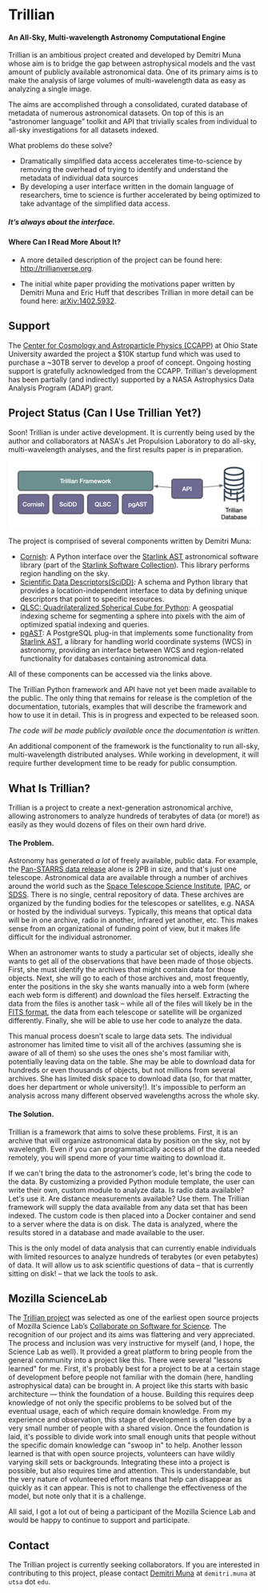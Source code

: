 Trillian
========
#### An All-Sky, Multi-wavelength Astronomy Computational Engine

Trillian is an ambitious project created and developed by Demitri Muna whose aim is to bridge the gap between astrophysical models and the vast amount of publicly available astronomical data. One of its primary aims is to make the analysis of large volumes of multi-wavelength data as easy as analyzing a single image.

The aims are accomplished through a consolidated, curated database of metadata of numerous astronomical datasets. On top of this is an “astronomer language” toolkit and API that trivially scales from individual to all-sky investigations for all datasets indexed.

What problems do these solve?

* Dramatically simplified data access accelerates time-to-science by removing the overhead of trying to identify and understand the metadata of individual data sources
* By developing a user interface written in the domain language of researchers, time to science is further accelerated by being optimized to take advantage of the simplified data access.

##### *It’s always about the interface.*

#### Where Can I Read More About It?

* A more detailed description of the project can be found here: <http://trillianverse.org>.

* The initial white paper providing the motivations paper written by Demitri Muna and Eric Huff that describes Trillian in more detail can be found here:  [arXiv:1402.5932](http://arxiv.org/abs/1402.5932).

## Support

The [Center for Cosmology and Astroparticle Physics (CCAPP)](https://ccapp.osu.edu/) at Ohio State University awarded the project a $10K startup fund which was used to purchase a ~30TB server to develop a proof of concept. Ongoing hosting support is gratefully acknowledged from the CCAPP. Trillian's development has been partially (and indirectly) supported by a NASA Astrophysics Data Analysis Program (ADAP) grant.

## Project Status (Can I Use Trillian Yet?)

Soon! Trillian is under active development. It is currently being used by the author and collaborators at NASA's Jet Propulsion Laboratory to do all-sky, multi-wavelength analyses, and the first results paper is in preparation.

![alt text](images/trillian_diagram.png)

The project is comprised of several components written by Demitri Muna:

* [Cornish](https://github.com/demitri/cornish): A Python interface over the [Starlink AST](https://starlink.eao.hawaii.edu/starlink/AST) astronomical software library (part of the [Starlink Software Collection](https://starlink.eao.hawaii.edu/starlink/WelcomePage)). This library performs region handling on the sky.
* [Scientific Data Descriptors(SciDD)](https://github.com/scidd/scidd-core): A schema and Python library that provides a location-independent interface to data by defining unique descriptors that point to specific resources.
* [QLSC: Quadrilateralized Spherical Cube for Python](https://github.com/demitri/qlsc): A geospatial indexing scheme for segmenting a sphere into pixels with the aim of optimized spatial indexing and queries.
* [pgAST](https://github.com/demitri/pgast): A PostgreSQL plug-in that implements some functionality from [Starlink AST](https://starlink.eao.hawaii.edu/starlink/AST), a library for handling world coordinate systems (WCS) in astronomy, providing an interface between WCS and region-related functionality for databases containing astronomical data.

All of these components can be accessed via the links above.

The Trillian Python framework and API have not yet been made available to the public. The only thing that remains for release is the completion of the documentation, tutorials, examples that will describe the framework and how to use it in detail. This is in progress and expected to be released soon.

*The code will be made publicly available once the documentation is written.*

An additional component of the framework is the functionality to run all-sky, multi-wavelength distributed analyses. While working in development, it will require further development time to be ready for public consumption.

## What Is Trillian?

Trillian is a project to create a next-generation astronomical archive, allowing astronomers to analyze hundreds of terabytes of data (or more!) as easily as they would dozens of files on their own hard drive.

#### The Problem.

Astronomy has generated *a lot* of freely available, public data. For example, the [Pan-STARRS data release](http://panstarrs.stsci.edu) alone is 2PB in size, and that's just one telescope. Astronomical data are available through a number of archives around the world such as the [Space Telescope Science Institute](http://archive.stsci.edu),  [IPAC](http://ipac.caltech.edu), or [SDSS](https://data.sdss.org). There is no single, central repository of data. These archives are organized by the funding bodies for the telescopes or satellites, e.g. NASA or hosted by the individual surveys. Typically, this means that optical data will be in one archive, radio in another, infrared yet another, etc. This makes sense from an organizational of funding point of view, but it makes life difficult for the individual astronomer.

When an astronomer wants to study a particular set of objects, ideally she wants to get all of the observations that have been made of those objects. First, she must identify the archives that might contain data for those objects. Next, she will go to each of those archives and, most frequently, enter the positions in the sky she wants manually into a web form (where each web form is different) and download the files herself. Extracting the data from the files is another task – while all of the files will likely be in the [FITS format](https://github.com/trillian/trillian/wiki/What-is-a-FITS-file%3F), the data from each telescope or satellite will be organized differently. Finally, she will be able to use her code to analyze the data.

This manual process doesn’t scale to large data sets. The individual astronomer has limited time to visit all of the archives (assuming she is aware of all of them) so she uses the ones she's most familiar with, potentially leaving data on the table. She may be able to download data for hundreds or even thousands of objects, but not millions from several archives. She has limited disk space to download data (so, for that matter, does her department or whole university!). It's impossible to perform an analysis across many different observed wavelengths across the whole sky.

#### The Solution.

Trillian is a framework that aims to solve these problems. First, it is an archive that will organize astronomical data by position on the sky, not by wavelength. Even if you can programmatically access all of the data needed remotely, you will spend more of your time waiting to download it.

If we can't bring the data to the astronomer’s code, let's bring the code to the data. By customizing a provided Python module template, the user can write their own, custom module to analyze data. Is radio data available? Let's use it. Are distance measurements available? Use them. The Trillian framework will supply the data available from any data set that has been indexed. The custom code is then placed into a Docker container and send to a server where the data is on disk. The data is analyzed, where the results stored in a database and made available to the user.

This is the only model of data analysis that can currently enable individuals with limited resources to analyze hundreds of terabytes (or even petabytes) of data. It will allow us to ask scientific questions of data – that is currently sitting on disk! – that we lack the tools to ask.


## Mozilla ScienceLab

The [Trillian project](https://science.mozilla.org/projects/trillian) was selected as one of the earliest open source projects of Mozilla Science Lab’s [Collaborate on Software for Science](http://collaborate.mozillascience.org). The recognition of our project and its aims was flattering and very appreciated. The process and inclusion was very instructive for myself (and, I hope, the Science Lab as well). It provided a great platform to bring people from the general community into a project like this. There were several "lessons learned" for me. First, it's probably best for a project to be at a certain stage of development before people not familiar with the domain (here, handling astrophysical data) can be brought in. A project like this starts with basic architecture — think the foundation of a house. Building this requires deep knowledge of not only the specific problems to be solved but of the eventual usage, each of which require domain knowledge. From my experience and observation, this stage of development is often done by a very small number of people with a shared vision. Once the foundation is laid, it's possible to divide work into small enough units that people without the specific domain knowledge can "swoop in" to help. Another lesson learned is that with open source projects, volunteers can have wildly varying skill sets or backgrounds. Integrating these into a project is possible, but also requires time and attention. This is understandable, but the very nature of volunteered effort means that help can disappear as quickly as it can appear. This is not to challenge the effectiveness of the model, but note only that it is a challenge.

All said, I got a lot out of being a participant of the Mozilla Science Lab and would be happy to continue to support and participate.

## Contact

The Trillian project is currently seeking collaborators. If you are interested in contributing to this project, please contact [Demitri Muna](http://github.com/demitri) at `demitri.muna` at `utsa` dot `edu`.

